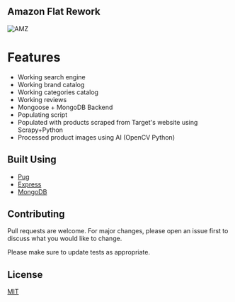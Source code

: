 ## Amazon Flat Rework

![AMZ](https://user-images.githubusercontent.com/74877521/161289191-18eb4ac8-12b8-4b92-a128-92cc114ceb8b.png)

# Features
<ul>
    <li>Working search engine</li>
    <li>Working brand catalog</li>
    <li>Working categories catalog</li>
    <li>Working reviews</li>
    <li>Mongoose + MongoDB Backend</li>
    <li>Populating script</li>
    <li>Populated with products scraped from Target's website using Scrapy+Python</li>
    <li>Processed product images using AI (OpenCV Python)</li>
</ul>

## Built Using
* [Pug](https://pugjs.org/api/getting-started.html)
* [Express](https://expressjs.com/)
* [MongoDB](https://www.mongodb.com/)

## Contributing
Pull requests are welcome. For major changes, please open an issue first to discuss what you would like to change.

Please make sure to update tests as appropriate.

## License
[MIT](https://choosealicense.com/licenses/mit/)
